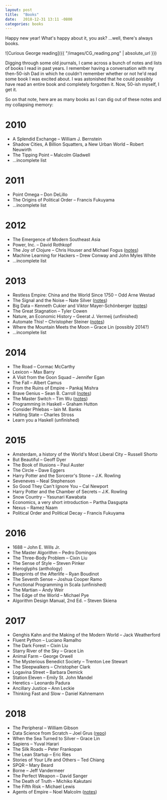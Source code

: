 ```yaml
---
layout: post
title:  "Books"
date:   2018-12-31 13:11 -0800
categories: books
---
```


Happy new year! What's happy about it, you ask? ...well, there's always books.

![Curious George reading]({{ "/images/CG_reading.png" | absolute_url }})

Digging through some old journals, I came across a bunch of notes and lists of books I read in past years. I remember having a conversation with my then-50-ish Dad in which he couldn't remember whether or not he'd read some book I was excited about. I was astonished that he could possibly have read an entire book and completely forgotten it. Now, 50-ish myself, I get it.

So on that note, here are as many books as I can dig out of these notes and my collapsing memory:


# 2010

* A Splendid Exchange – William J. Bernstein
* Shadow Cities, A Billion Squatters, a New Urban World – Robert Neuwirth
* The Tipping Point – Malcolm Gladwell
* ...incomplete list


# 2011

* Point Omega – Don DeLillo
* The Origins of Political Order – Francis Fukuyama
* ...incomplete list


# 2012

* The Emergence of Modern Southeast Asia
* Power, Inc. – David Rothkopf
* The Joy of Clojure – Chris Houser and Michael Fogus ([notes](https://digitheadslabnotebook.blogspot.com/2012/08/the-joy-of-clojure.html))
* Machine Learning for Hackers – Drew Conway and John Myles White
* ...incomplete list


# 2013

* Restless Empire: China and the World Since 1750 – Odd Arne Westad
* The Signal and the Noise – Nate Silver ([notes](https://digitheadslabnotebook.blogspot.com/2013/03/nate-silvers-signal-and-noise.html))
* Big Data – Kenneth Cukier and Viktor Mayer-Schönberger ([notes](https://digitheadslabnotebook.blogspot.com/2013/06/big-data-book.html))
* The Great Stagnation – Tyler Cowen
* Nature, an Economic History – Geerat J. Vermeij (unfinished)
* Automate This! – Christopher Steiner ([notes](https://digitheadslabnotebook.blogspot.com/2013/07/automate-this.html))
* Where the Mountain Meets the Moon – Grace Lin (possibly 2014?)
* ...incomplete list


# 2014

* The Road – Cormac McCarthy
* Lexicon – Max Barry
* A Visit from the Goon Squad – Jennifer Egan
* The Fall – Albert Camus
* From the Ruins of Empire – Pankaj Mishra
* Brave Genius – Sean B. Carroll ([notes](https://digitheadslabnotebook.blogspot.com/2015/01/brave-genius.html))
* The Master Switch – Tim Wu ([notes](https://digitheadslabnotebook.blogspot.com/2015/01/the-master-switch.html))
* Programming in Haskell – Graham Hutton
* Consider Phlebas – Iain M. Banks
* Halting State – Charles Stross
* Learn you a Haskell (unfinished)


# 2015

* Amsterdam, a history of the World's Most Liberal City – Russell Shorto
* But Beautiful – Geoff Dyer
* The Book of Illusions – Paul Auster
* The Circle – Dave Eggers
* Harry Potter and the Sorceror's Stone – J.K. Rowling
* Seveneves – Neal Stephenson
* So Good They Can't Ignore You – Cal Newport
* Harry Potter and the Chamber of Secrets – J.K. Rowling
* Snow Country – Yasunari Kawabata
* Economics, a very short introduction – Partha Dasgupta
* Nexus – Ramez Naam
* Political Order and Political Decay – Francis Fukuyama


# 2016

* 1688 – John E. Wills Jr.
* The Master Algorithm – Pedro Domingos
* The Three-Body Problem – Cixin Liu
* The Sense of Style – Steven Pinker
* Hieroglyphs (anthology)
* Blueprints of the Afterlife – Ryan Boudinot
* The Seventh Sense – Joshua Cooper Ramo
* Functional Programming in Scala (unfinished)
* The Martian – Andy Weir
* The Edge of the World – Michael Pye
* Algorithm Design Manual, 2nd Ed. – Steven Skiena


# 2017

* Genghis Kahn and the Making of the Modern World – Jack Weatherford
* Fluent Python – Luciano Ramalho
* The Dark Forest – Cixin Liu
* Starry River of the Sky – Grace Lin
* Animal Farm – George Orwell
* The Mysterious Benedict Society – Trenton Lee Stewart
* The Sleepwalkers – Christopher Clark
* Logavina Street – Barbara Demick
* Station Eleven – Emily St. John Mandel
* Heretics – Leonardo Padura
* Ancillary Justice – Ann Leckie
* Thinking Fast and Slow – Daniel Kahnemann


# 2018

* The Peripheral – William Gibson
* Data Science from Scratch – Joel Grus ([repo](https://github.com/cbare/data-science-from-scratch))
* When the Sea Turned to Silver – Grace Lin
* Sapiens – Yuval Harari
* The Silk Roads – Peter Frankopan
* The Lean Startup – Eric Ries
* Stories of Your Life and Others – Ted Chiang
* SPQR – Mary Beard
* Borne – Jeff Vandermeer
* The Perfect Weapon – David Sanger
* The Death of Truth – Michiko Kakutani
* The Fifth Risk – Michael Lewis
* Agents of Empire – Noel Malcolm ([notes](https://cbare.github.io/2018-12-30/sixteenth-century.html))
